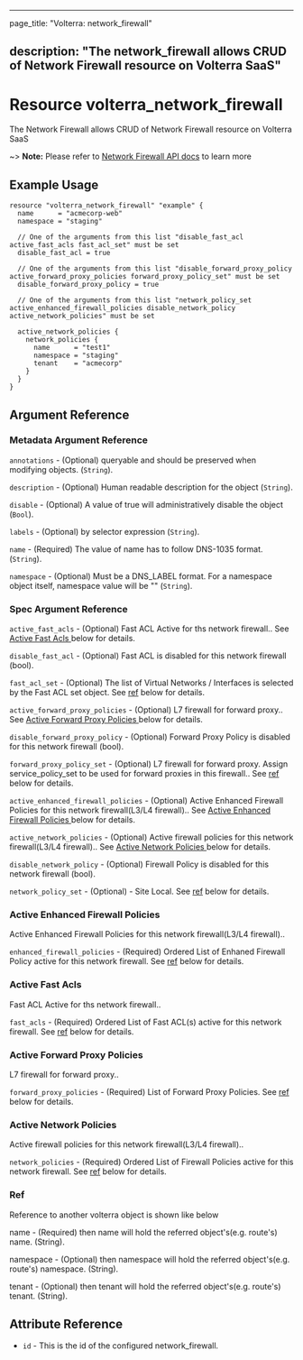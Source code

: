 ---

page_title: "Volterra: network_firewall"

description: "The network_firewall allows CRUD of Network Firewall resource on Volterra SaaS"
---------------------------------------------------------------------------------------------

Resource volterra_network_firewall
==================================

The Network Firewall allows CRUD of Network Firewall resource on Volterra SaaS

~> **Note:** Please refer to [Network Firewall API docs](https://volterra.io/docs/api/network-firewall) to learn more

Example Usage
-------------

```hcl
resource "volterra_network_firewall" "example" {
  name      = "acmecorp-web"
  namespace = "staging"

  // One of the arguments from this list "disable_fast_acl active_fast_acls fast_acl_set" must be set
  disable_fast_acl = true

  // One of the arguments from this list "disable_forward_proxy_policy active_forward_proxy_policies forward_proxy_policy_set" must be set
  disable_forward_proxy_policy = true

  // One of the arguments from this list "network_policy_set active_enhanced_firewall_policies disable_network_policy active_network_policies" must be set

  active_network_policies {
    network_policies {
      name      = "test1"
      namespace = "staging"
      tenant    = "acmecorp"
    }
  }
}

```

Argument Reference
------------------

### Metadata Argument Reference

`annotations` - (Optional) queryable and should be preserved when modifying objects. (`String`).

`description` - (Optional) Human readable description for the object (`String`).

`disable` - (Optional) A value of true will administratively disable the object (`Bool`).

`labels` - (Optional) by selector expression (`String`).

`name` - (Required) The value of name has to follow DNS-1035 format. (`String`).

`namespace` - (Optional) Must be a DNS_LABEL format. For a namespace object itself, namespace value will be "" (`String`).

### Spec Argument Reference

`active_fast_acls` - (Optional) Fast ACL Active for ths network firewall.. See [Active Fast Acls ](#active-fast-acls) below for details.

`disable_fast_acl` - (Optional) Fast ACL is disabled for this network firewall (bool).

`fast_acl_set` - (Optional) The list of Virtual Networks / Interfaces is selected by the Fast ACL set object. See [ref](#ref) below for details.

`active_forward_proxy_policies` - (Optional) L7 firewall for forward proxy.. See [Active Forward Proxy Policies ](#active-forward-proxy-policies) below for details.

`disable_forward_proxy_policy` - (Optional) Forward Proxy Policy is disabled for this network firewall (bool).

`forward_proxy_policy_set` - (Optional) L7 firewall for forward proxy. Assign service_policy_set to be used for forward proxies in this firewall.. See [ref](#ref) below for details.

`active_enhanced_firewall_policies` - (Optional) Active Enhanced Firewall Policies for this network firewall(L3/L4 firewall).. See [Active Enhanced Firewall Policies ](#active-enhanced-firewall-policies) below for details.

`active_network_policies` - (Optional) Active firewall policies for this network firewall(L3/L4 firewall).. See [Active Network Policies ](#active-network-policies) below for details.

`disable_network_policy` - (Optional) Firewall Policy is disabled for this network firewall (bool).

`network_policy_set` - (Optional) - Site Local. See [ref](#ref) below for details.

### Active Enhanced Firewall Policies

Active Enhanced Firewall Policies for this network firewall(L3/L4 firewall)..

`enhanced_firewall_policies` - (Required) Ordered List of Enhaned Firewall Policy active for this network firewall. See [ref](#ref) below for details.

### Active Fast Acls

Fast ACL Active for ths network firewall..

`fast_acls` - (Required) Ordered List of Fast ACL(s) active for this network firewall. See [ref](#ref) below for details.

### Active Forward Proxy Policies

L7 firewall for forward proxy..

`forward_proxy_policies` - (Required) List of Forward Proxy Policies. See [ref](#ref) below for details.

### Active Network Policies

Active firewall policies for this network firewall(L3/L4 firewall)..

`network_policies` - (Required) Ordered List of Firewall Policies active for this network firewall. See [ref](#ref) below for details.

### Ref

Reference to another volterra object is shown like below

name - (Required) then name will hold the referred object's(e.g. route's) name. (String).

namespace - (Optional) then namespace will hold the referred object's(e.g. route's) namespace. (String).

tenant - (Optional) then tenant will hold the referred object's(e.g. route's) tenant. (String).

Attribute Reference
-------------------

-	`id` - This is the id of the configured network_firewall.
